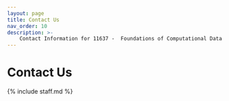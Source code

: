 ```yaml
---
layout: page
title: Contact Us
nav_order: 10
description: >-
    Contact Information for 11637 -  Foundations of Computational Data Science.
---
```


# Contact Us

{% include staff.md %}